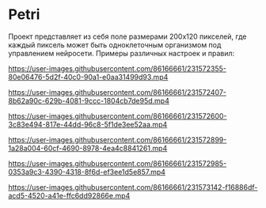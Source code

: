 # Petri
Проект представляет из себя поле размерами 200х120 пикселей, где каждый пиксель может быть одноклеточным организмом под управлением нейросети. 
Примеры различных настроек и правил:


https://user-images.githubusercontent.com/86166661/231572355-80e06476-5d2f-40c0-90a1-e0aa31499d93.mp4


https://user-images.githubusercontent.com/86166661/231572407-8b62a90c-629b-4081-9ccc-1804cb7de95d.mp4



https://user-images.githubusercontent.com/86166661/231572600-3c83e494-817e-44dd-96c8-5f1de3ee52aa.mp4



https://user-images.githubusercontent.com/86166661/231572899-1a28a004-60cf-4690-8978-4ea4c8841261.mp4



https://user-images.githubusercontent.com/86166661/231572985-0353a9c3-4390-4318-8f6d-ef3ee1d5e857.mp4



https://user-images.githubusercontent.com/86166661/231573142-f16886df-acd5-4520-a41e-ffc6dd92866e.mp4

